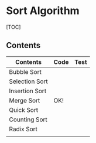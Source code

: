 # Sort Algorithm



[TOC]



## Contents

| Contents       | Code | Test |
| -------------- | ---- | ---- |
| Bubble Sort    |      |      |
| Selection Sort |      |      |
| Insertion Sort |      |      |
| Merge Sort     | OK!  |      |
| Quick Sort     |      |      |
| Counting Sort  |      |      |
| Radix Sort     |      |      |
|                |      |      |

